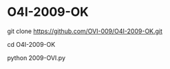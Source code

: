 # O4I-2009-OK
git clone https://github.com/OVI-009/O4I-2009-OK.git

 cd O4I-2009-OK   

python 2009-OVI.py
